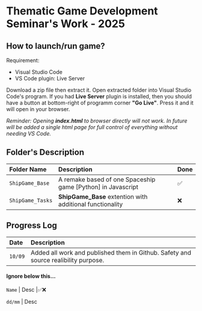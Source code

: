 # Thematic Game Development Seminar's Work - 2025

## How to launch/run game?

Requirement:
- Visual Studio Code
- VS Code plugin: Live Server

Download a zip file then extract it. Open extracted folder into Visual Studio Code's program.
If you had **Live Server** plugin is installed, then you should have a button at bottom-right of programm corner **"Go Live"**. Press it and it will open in your browser.

*Reminder: Opening **index.html** to browser directly will not work. In future will be added a single html page for full control of everything without needing VS Code.*

## Folder's Description
Folder Name|Description|Done
:- | :- | :-
`ShipGame_Base` | A remake based of one Spaceship game [Python] in Javascript |✅
`ShipGame_Tasks` | **ShipGame_Base** extention with additional functionality |❌

## Progress Log
Date|Description
:- | :- 
`10/09` | Added all work and published them in Github. Safety and source realibility purpose.


#### Ignore below this...
`Name` | Desc |✅❌

`dd/mm` | Desc
